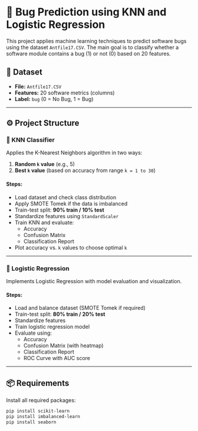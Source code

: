 # 🐞 Bug Prediction using KNN and Logistic Regression

This project applies machine learning techniques to predict software bugs using the dataset `Antfile17.CSV`. The main goal is to classify whether a software module contains a bug (1) or not (0) based on 20 features.

## 📂 Dataset

- **File:** `Antfile17.CSV`
- **Features:** 20 software metrics (columns)
- **Label:** `bug` (0 = No Bug, 1 = Bug)

---

## ⚙️ Project Structure

### 🔹 KNN Classifier
Applies the K-Nearest Neighbors algorithm in two ways:
1. **Random `k` value** (e.g., 5)
2. **Best `k` value** (based on accuracy from range `k = 1 to 30`)

#### Steps:
- Load dataset and check class distribution
- Apply SMOTE Tomek if the data is imbalanced
- Train-test split: **90% train / 10% test**
- Standardize features using `StandardScaler`
- Train KNN and evaluate:
  - Accuracy
  - Confusion Matrix
  - Classification Report
- Plot accuracy vs. `k` values to choose optimal `k`

---

### 🔹 Logistic Regression
Implements Logistic Regression with model evaluation and visualization.

#### Steps:
- Load and balance dataset (SMOTE Tomek if required)
- Train-test split: **80% train / 20% test**
- Standardize features
- Train logistic regression model
- Evaluate using:
  - Accuracy
  - Confusion Matrix (with heatmap)
  - Classification Report
  - ROC Curve with AUC score

---

## 📦 Requirements

Install all required packages:

```bash
pip install scikit-learn
pip install imbalanced-learn
pip install seaborn
